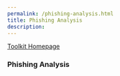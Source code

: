 ```yaml
---
permalink: /phishing-analysis.html
title: Phishing Analysis
description: 
---
```

<head>
<link href="css/cyber.css" rel="stylesheet">
</head>

[Toolkit Homepage](../README.md)

### Phishing Analysis